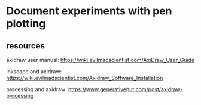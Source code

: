 # Document experiments with pen plotting

## resources

axidraw user manual: https://wiki.evilmadscientist.com/AxiDraw_User_Guide

inkscape and axidraw: https://wiki.evilmadscientist.com/Axidraw_Software_Installation

processing and axidraw: https://www.generativehut.com/post/axidraw-processing